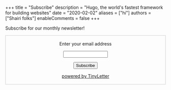 +++
title = "Subscribe"
description = "Hugo, the world's fastest framework for building websites"
date = "2020-02-02"
aliases = ["hi"]
authors = ["Shairi folks"]
enableComments = false
+++

Subscribe for our monthly newsletter!

<form style="border:1px solid #ccc;padding:3px;text-align:center;" action="https://tinyletter.com/monsoons" method="post" target="popupwindow" onsubmit="window.open('https://tinyletter.com/monsoons', 'popupwindow', 'scrollbars=yes,width=800,height=600');return true"><p><label for="tlemail">Enter your email address</label></p><p><input type="text" style="width:140px" name="email" id="tlemail" /></p><input type="hidden" value="1" name="embed"/><input type="submit" value="Subscribe" /><p><a href="https://tinyletter.com" target="_blank">powered by TinyLetter</a></p></form>
        
        